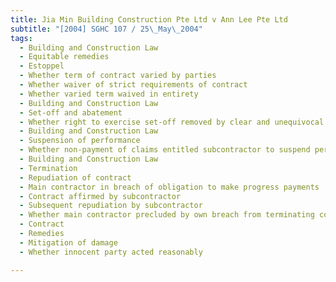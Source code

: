 ```yaml
---
title: Jia Min Building Construction Pte Ltd v Ann Lee Pte Ltd
subtitle: "[2004] SGHC 107 / 25\_May\_2004"
tags:
  - Building and Construction Law
  - Equitable remedies
  - Estoppel
  - Whether term of contract varied by parties
  - Whether waiver of strict requirements of contract
  - Whether varied term waived in entirety
  - Building and Construction Law
  - Set-off and abatement
  - Whether right to exercise set-off removed by clear and unequivocal words
  - Building and Construction Law
  - Suspension of performance
  - Whether non-payment of claims entitled subcontractor to suspend performance
  - Building and Construction Law
  - Termination
  - Repudiation of contract
  - Main contractor in breach of obligation to make progress payments
  - Contract affirmed by subcontractor
  - Subsequent repudiation by subcontractor
  - Whether main contractor precluded by own breach from terminating contract
  - Contract
  - Remedies
  - Mitigation of damage
  - Whether innocent party acted reasonably

---
```


